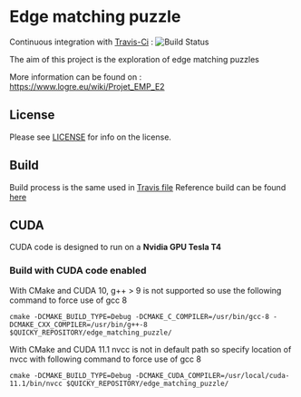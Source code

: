 # Edge matching puzzle

Continuous integration with [Travis-Ci](https://travis-ci.org/quicky2000/edge_matching_puzzle) : ![Build Status](https://travis-ci.org/quicky2000/edge_matching_puzzle.svg?branch=master)

The aim of this project is the exploration of edge matching puzzles


More information can be found on : https://www.logre.eu/wiki/Projet_EMP_E2


License
-------
Please see [LICENSE](LICENSE) for info on the license.

Build
-----

Build process is the same used in [Travis file](.travis.yml)
Reference build can be found [here](https://travis-ci.org/quicky2000/edge_matching_puzzle)


CUDA
-----
CUDA code is designed to run on a **Nvidia GPU Tesla T4**

### Build with CUDA code enabled

With CMake and CUDA 10, g++ > 9 is not supported so use the following command to force use of gcc 8

```
cmake -DCMAKE_BUILD_TYPE=Debug -DCMAKE_C_COMPILER=/usr/bin/gcc-8 -DCMAKE_CXX_COMPILER=/usr/bin/g++-8 $QUICKY_REPOSITORY/edge_matching_puzzle/
```

With CMake and CUDA 11.1 nvcc is not in default path so specify location of nvcc with following command to force use of gcc 8

```
cmake -DCMAKE_BUILD_TYPE=Debug -DCMAKE_CUDA_COMPILER=/usr/local/cuda-11.1/bin/nvcc $QUICKY_REPOSITORY/edge_matching_puzzle/
```
